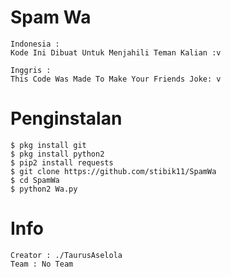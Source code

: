 # Spam Wa

```
Indonesia :
Kode Ini Dibuat Untuk Menjahili Teman Kalian :v
```
```
Inggris : 
This Code Was Made To Make Your Friends Joke: v
```
# Penginstalan
```
$ pkg install git
$ pkg install python2
$ pip2 install requests
$ git clone https://github.com/stibik11/SpamWa
$ cd SpamWa
$ python2 Wa.py
```

# Info
```
Creator : ./TaurusAselola
Team : No Team

```

